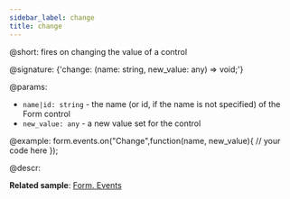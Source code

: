 ```yaml
---
sidebar_label: change
title: change
---          
```


@short: fires on changing the value of a control

@signature: {'change: (name: string, new_value: any) => void;'}

@params:
- `name|id: string` - the name (or id, if the name is not specified) of the Form control
- `new_value: any` - a new value set for the control

@example:
form.events.on("Change",function(name, new_value){
	// your code here
});

@descr:

**Related sample**: [Form. Events](https://snippet.dhtmlx.com/vyipsaoa)

